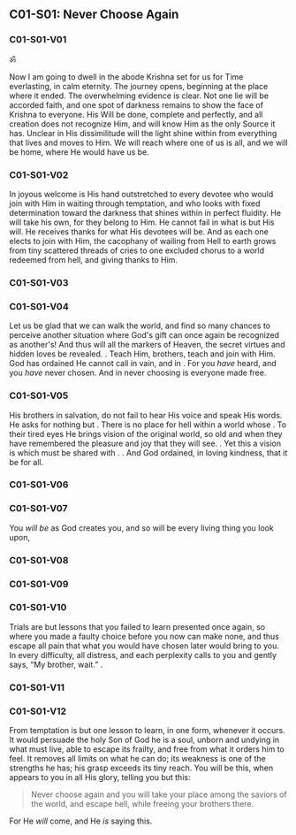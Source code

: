 ## C01-S01: Never Choose Again

### C01-S01-V01 <!-- T-31.VIII.12 -->

ॐ

Now I am going to dwell in the abode Krishna set for us for Time everlasting, in calm eternity. The journey opens, beginning at the place where it ended. The overwhelming evidence is clear. Not one lie will be accorded faith, and one spot of darkness remains to show the face of Krishna to everyone. His Will be done, complete and perfectly, and all creation does not recognize Him, and will know Him as the only Source it has. Unclear in His dissimilitude will the light shine within from everything that lives and moves to Him. We will reach where one of us is all, and we will be home, where He would have us be. 

<!-- And now we say “Amen.” For Christ has come to dwell in the abode You set for Him before time was, in calm eternity. The journey closes, ending at the place where it began. No trace of it remains. Not one illusion is accorded faith, and not one spot of darkness still remains to hide the face of Christ from anyone. Thy Will is done, complete and perfectly, and all creation recognizes You, and knows You as the only Source it has. Clear in Your likeness does the light shine forth from everything that lives and moves in You. For we have reached where all of us are one, and we are home, where You would have us be.

A Course in Miracles (pp. 1005-1006). Foundation for Inner Peace. Kindle Edition. -->

### C01-S01-V02 <!-- T-31.VIII.11 -->

In joyous welcome is His hand outstretched to every devotee who would join with Him in waiting through temptation, and who looks with fixed determination toward the darkness that shines within in perfect fluidity. He will take his own, for they belong to Him. He cannot fail in what is but His will. He receives thanks for what His devotees will be. And as each one elects to join with Him, the cacophany of wailing from Hell to earth grows from tiny scattered threads of cries to one excluded chorus to a world redeemed from hell, and giving thanks to Him.

<!-- In joyous welcome is my hand outstretched to every brother who would join with me in reaching past temptation, and who looks with fixed determination toward the light that shines beyond in perfect constancy. Give me my own, for they belong to You. And can You fail in what is but Your Will? I give You thanks for what my brothers are. And as each one elects to join with me, the song of thanks from earth to Heaven grows from tiny scattered threads of melody to one inclusive chorus from a world redeemed from hell, and giving thanks to You.

A Course in Miracles (p. 1005). Foundation for Inner Peace. Kindle Edition. -->

### C01-S01-V03 <!-- T-31.VIII.10 -->

<!-- TBD -->

<!-- I thank You, Father, for these holy ones who are my brothers as they are Your Sons. My faith in them is Yours. I am as sure that they will come to me as You are sure of what they are, and will forever be. They will accept the gift I offer them, because You gave it me on their behalf. And as I would but do Your holy Will, so will they choose. And I give thanks for them. Salvation’s song will echo through the world with every choice they make. For we are one in purpose, and the end of hell is near.

A Course in Miracles (p. 1005). Foundation for Inner Peace. Kindle Edition. -->

### C01-S01-V04 <!-- T-31.VIII.9 -->

Let us be glad that we can walk the world, and find so many chances to perceive another situation where God's gift can once again be recognized as another's! And thus will all the markers of Heaven, the secret virtues and hidden loves be revealed. <!-- TBD -->. Teach Him, <!-- TBD --> brothers, teach and join with Him. God has ordained He cannot call in vain, and in <!-- TBD -->. For you *have* heard, and you *have* never chosen. And in never choosing is everyone made free.

<!-- Let us be glad that we can walk the world, and find so many chances to perceive another situation where God’s gift can once again be recognized as ours! And thus will all the vestiges of hell, the secret sins and hidden hates be gone. And all the loveliness which they concealed appear like lawns of Heaven to our sight, to lift us high above the thorny roads we travelled on before the Christ appeared. Hear me, my brothers, hear and join with me. God has ordained I cannot call in vain, and in His certainty I rest content. For you will hear, and you will choose again. And in this choice is everyone made free.

A Course in Miracles (p. 1005). Foundation for Inner Peace. Kindle Edition. -->

### C01-S01-V05 <!-- T-31.VIII.8 -->

His brothers in salvation, do not fail to hear His voice and speak His words. He asks for nothing but <!-- TBD - "Christ's binding? -->. There is no place for hell within a world whose <!-- TBD -->. To their tired eyes He brings vision of the original world, so old and <!-- TBD --> when they have remembered the pleasure and joy that they will see. <!-- TBD -->. Yet this a vision is which must be shared with <!-- TBD -->. <!-- -->. And God ordained, in loving kindness, that it be for all.

<!-- My brothers in salvation, do not fail to hear my voice and listen to my words. I ask for nothing but your own release. There is no place for hell within a world whose loveliness can yet be so intense and so inclusive it is but a step from there to Heaven. To your tired eyes I bring a vision of a different world, so new and clean and fresh you will forget the pain and sorrow that you saw before. Yet this a vision is which you must share with everyone you see, for otherwise you will behold it not. To give this gift is how to make it yours. And God ordained, in loving kindness, that it be for you.

A Course in Miracles (p. 1004). Foundation for Inner Peace. Kindle Edition. -->

### C01-S01-V06 <!-- T-31.VIII.7 -->



<!-- Deny me not the little gift I ask, when in exchange I lay before your feet the peace of God, and power to bring this peace to everyone who wanders in the world uncertain, lonely, and in constant fear. For it is given you to join with him, and through the Christ in you unveil his eyes, and let him look upon the Christ in him.

A Course in Miracles (p. 1004). Foundation for Inner Peace. Kindle Edition. -->

### C01-S01-V07 <!-- T-31.VIII.6 -->

You *will be* as God creates you, and so will be every living thing you look upon,

<!-- You are as God created you, and so is every living thing you look upon, regardless of the images you see. What you behold as sickness and as pain, as weakness and as suffering and loss, is but temptation to perceive yourself defenseless and in hell. Yield not to this, and you will see all pain, in every form, wherever it occurs, but disappear as mists before the sun. A miracle has come to heal God’s Son, and close the door upon his dreams of weakness, opening the way to his salvation and release. Choose once again what you would have him be, remembering that every choice you make establishes your own identity as you will see it and believe it is.

A Course in Miracles (p. 1004). Foundation for Inner Peace. Kindle Edition. -->

### C01-S01-V08 <!-- T-31.VIII.5 -->



<!-- Learn, then, the happy habit of response to all temptation to perceive yourself as weak and miserable with these words: (quote) I am as God created me. His Son can suffer nothing. And I am His Son. (endquote) Thus is Christ’s strength invited to prevail, replacing all your weakness with the strength that comes from God and that can never fail. And thus are miracles as natural as fear and agony appeared to be before the choice for holiness was made. For in that choice are false distinctions gone, illusory alternatives laid by, and nothing left to interfere with truth.

A Course in Miracles (pp. 1003-1004). Foundation for Inner Peace. Kindle Edition. -->

### C01-S01-V09 <!-- T-31.VIII.4 -->



<!-- The images you make cannot prevail against what God Himself would have you be. Be never fearful of temptation, then, but see it as it is; another chance to choose again, and let Christ’s strength prevail in every circumstance and every place you raised an image of yourself before. For what appears to hide the face of Christ is powerless before His majesty, and disappears before His holy sight. The saviors of the world, who see like Him, are merely those who choose His strength instead of their own weakness, seen apart from Him. They will redeem the world, for they are joined in all the power of the Will of God. And what they will is only what He wills.

A Course in Miracles (p. 1003). Foundation for Inner Peace. Kindle Edition. -->

### C01-S01-V10 <!-- T-31.VIII.3 -->

Trials are but lessons that you failed to learn presented once again, so where you made a faulty choice before you now can make none, and thus escape all pain that what you would have chosen later would bring to you. In every difficulty, all distress, and each perplexity <!-- TBD:Christ --> calls to you and gently says, “My brother, wait.” <!-- TBD -->. 

<!-- Trials are but lessons that you failed to learn presented once again, so where you made a faulty choice before you now can make a better one, and thus escape all pain that what you chose before has brought to you. In every difficulty, all distress, and each perplexity Christ calls to you and gently says, “My brother, choose again.” He would not leave one source of pain unhealed, nor any image left to veil the truth. He would remove all misery from you whom God created altar unto joy. He would not leave you comfortless, alone in dreams of hell, but would release your mind from everything that hides His face from you. His Holiness is yours because He is the only power that is real in you. His strength is yours because He is the Self that God created as His only Son.

A Course in Miracles (pp. 1002-1003). Foundation for Inner Peace. Kindle Edition.  -->

### C01-S01-V11 <!-- T-31.VIII.2 -->



<!-- How do you make the choice? How easily is this explained! You always choose between your weakness and the strength of Christ in you. And what you choose is what you think is real. Simply by never using weakness to direct your actions, you have given it no power. And the light of Christ in you is given charge of everything you do. For you have brought your weakness unto Him, and He has given you His strength instead.

A Course in Miracles (p. 1002). Foundation for Inner Peace. Kindle Edition. -->

### C01-S01-V12 <!-- T-31.VIII.1 -->

From temptation is but one lesson to learn, in one form, whenever it occurs. It would persuade the holy Son of God he is a soul, unborn and undying in what must live, able to escape its frailty, and free from what it orders him to feel. It removes all limits on what he can do; its weakness is one of the strengths he has; his grasp exceeds its tiny reach. You will be this, when <!-- TBD:Christ --> appears to you in all His glory, telling you but this:

> Never choose again and you will take your place among the saviors of the world, and escape hell, while freeing your brothers there.

For He *will* come, and He *is* saying this.

<!-- Temptation has one lesson it would teach, in all its forms, wherever it occurs. It would persuade the holy Son of God he is a body, born in what must die, unable to escape its frailty, and bound by what it orders him to feel. It sets the limits on what he can do; its power is the only strength he has; his grasp cannot exceed its tiny reach. Would you be this, if Christ appeared to you in all His glory, asking you but this: Choose once again if you would take your place among the saviors of the world, or would remain in hell, and hold your brothers there. For He has come, and He is asking this.

A Course in Miracles (p. 1002). Foundation for Inner Peace. Kindle Edition. -->
